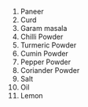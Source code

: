 1. Paneer
2. Curd
3. Garam masala
4. Chilli Powder
5. Turmeric Powder
6. Cumin Powder
7. Pepper Powder
8. Coriander Powder
9. Salt
10. Oil
11. Lemon